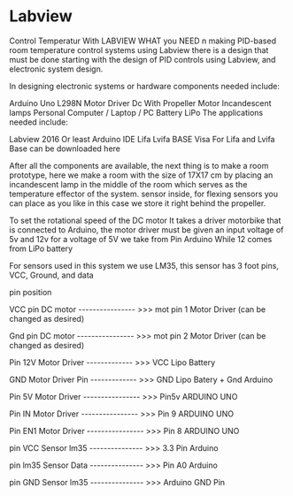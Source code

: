 # Labview
Control Temperatur With LABVIEW
WHAT you NEED
n making PID-based room temperature control systems using Labview there is a design that must be done starting with the design of PID controls using Labview, and electronic system design.

In designing electronic systems or hardware components needed include:

Arduino Uno
L298N Motor Driver
Dc With Propeller Motor
Incandescent lamps
Personal Computer / Laptop / PC
Battery LiPo
The applications needed include:

Labview 2016 Or least
Arduino IDE
Lifa
Lvifa BASE
Visa
For Lifa and Lvifa Base can be downloaded here

After all the components are available, the next thing is to make a room prototype, here we make a room with the size of 17X17 cm by placing an incandescent lamp in the middle of the room which serves as the temperature effector of the system. sensor inside, for flexing sensors you can place as you like in this case we store it right behind the propeller.

To set the rotational speed of the DC motor It takes a driver motorbike that is connected to Arduino, the motor driver must be given an input voltage of 5v and 12v for a voltage of 5V we take from Pin Arduino While 12 comes from LiPo battery

For sensors used in this system we use LM35, this sensor has 3 foot pins, VCC, Ground, and data

pin position

VCC pin DC motor ---------------- >>> mot pin 1 Motor Driver (can be changed as desired)

Gnd pin DC motor ---------------- >>> mot pin 2 Motor Driver (can be changed as desired)

Pin 12V Motor Driver ------------- >>> VCC Lipo Battery

GND Motor Driver Pin ------------- >>> GND Lipo Batery + Gnd Arduino

Pin 5V Motor Driver ---------------- >>> Pin5v ARDUINO UNO

Pin IN Motor Driver ---------------- >>> Pin 9 ARDUINO UNO

Pin EN1 Motor Driver ---------------- >>> Pin 8 ARDUINO UNO

pin VCC Sensor lm35 --------------- >>> 3.3 Pin Arduino

pin lm35 Sensor Data --------------- >>> Pin A0 Arduino

pin GND Sensor lm35 --------------- >>> Arduino GND Pin
